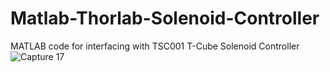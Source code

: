 # Matlab-Thorlab-Solenoid-Controller
MATLAB code for interfacing with TSC001 T-Cube Solenoid Controller
![Capture 17](https://user-images.githubusercontent.com/84999739/120640727-7cdfdf00-c47b-11eb-8fef-c0339c8ae77c.jpg)

